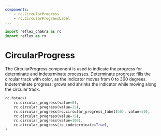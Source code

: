 ```yaml
---
components:
    - rc.CircularProgress
    - rc.CircularProgressLabel
---
```


```python exec
import reflex_chakra as rc
import reflex as rx
```

# CircularProgress

The CircularProgress component is used to indicate the progress for determinate and indeterminate processes.
Determinate progress: fills the circular track with color, as the indicator moves from 0 to 360 degrees.
Indeterminate progress: grows and shrinks the indicator while moving along the circular track.

```python demo
rc.hstack(
    rc.circular_progress(value=0),
    rc.circular_progress(value=25),
    rc.circular_progress(rc.circular_progress_label(50), value=50),
    rc.circular_progress(value=75),
    rc.circular_progress(value=100),
    rc.circular_progress(is_indeterminate=True),
)
```
